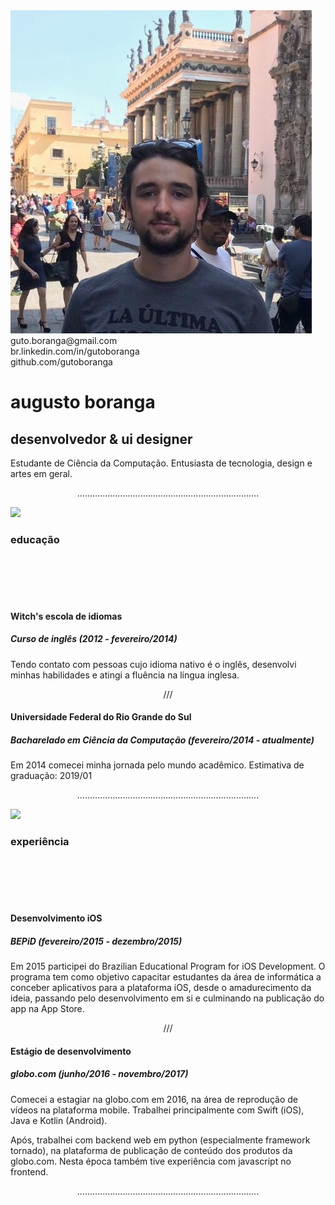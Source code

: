 <div class="header">
  <img src="img/image.jpeg" class="photo">
  <div class="contact">
    guto.boranga@gmail.com<br>
    br.linkedin.com/in/gutoboranga<br>
    github.com/gutoboranga<br>
  </div>
</div>

# augusto boranga
## desenvolvedor & ui designer

Estudante de Ciência da Computação.
Entusiasta de tecnologia, design e artes em geral.

<center><div class="section_divider">........................................................................</div></center>


![](img/icons/education.png)
### educação
<br><br><br><br>

<div class="section_data">


#### Witch's escola de idiomas
##### Curso de inglês <b>(2012 - fevereiro/2014)</b>

Tendo contato com pessoas cujo idioma nativo é o inglês, desenvolvi minhas habilidades e atingi a fluência na língua inglesa.

<center><div class="items_divider"> /// </div></center>

#### Universidade Federal do Rio Grande do Sul
##### Bacharelado em Ciência da Computação <b>(fevereiro/2014 - atualmente)</b>

Em 2014 comecei minha jornada pelo mundo acadêmico. Estimativa de graduação: 2019/01
</div>

<center><div class="section_divider">........................................................................</div></center>

![](img/icons/work.png)
### experiência
<br><br><br><br>

<div class="section_data">

#### Desenvolvimento iOS
##### BEPiD <b>(fevereiro/2015 - dezembro/2015)</b>

Em 2015 participei do Brazilian Educational Program for iOS Development. O programa tem como objetivo capacitar estudantes da área de informática a conceber aplicativos para a plataforma iOS, desde o amadurecimento da ideia, passando pelo desenvolvimento em si e culminando na publicação do app na App Store.

<center><div class="items_divider"> /// </div></center>

#### Estágio de desenvolvimento
##### globo.com <b>(junho/2016 - novembro/2017)</b>

Comecei a estagiar na globo.com em 2016, na área de reprodução de vídeos na plataforma mobile. Trabalhei principalmente com Swift (iOS), Java e Kotlin (Android).

Após, trabalhei com backend web em python (especialmente framework tornado), na plataforma de publicação de conteúdo dos produtos da globo.com. Nesta época também tive experiência com javascript no frontend.
</div>

<center><div class="section_divider">........................................................................</div></center>

